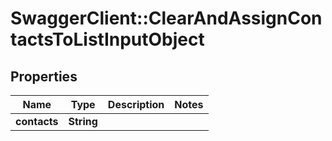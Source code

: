 # SwaggerClient::ClearAndAssignContactsToListInputObject

## Properties
Name | Type | Description | Notes
------------ | ------------- | ------------- | -------------
**contacts** | **String** |  | 



